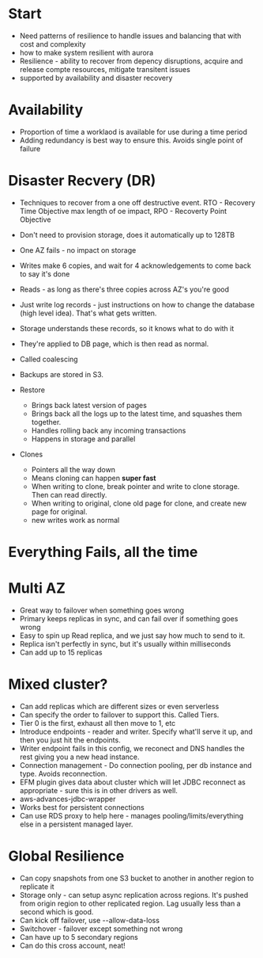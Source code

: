 # Start

- Need patterns of resilience to handle issues and balancing that with cost and complexity
- how to make system resilient with aurora
- Resilience - ability to recover from depency disruptions, acquire and release compte resources, mitigate transitent issues
- supported by availability and disaster recovery

# Availability

- Proportion of time a worklaod is available for use during a time period
- Adding redundancy is best way to ensure this. Avoids single point of failure

# Disaster Recvery (DR)

- Techniques to recover from a one off destructive event. RTO - Recovery Time Objective max length of oe impact, RPO - Recoverty Point Objective

- Don't need to provision storage, does it automatically up to 128TB

- One AZ fails - no impact on storage
- Writes make 6 copies, and wait for 4 acknowledgements to come back to say it's done
- Reads - as long as there's three copies across AZ's you're good

- Just write log records - just instructions on how to change the database (high level idea). That's what gets written.
- Storage understands these records, so it knows what to do with it
- They're applied to DB page, which is then read as normal.
- Called coalescing

- Backups are stored in S3.

- Restore

  - Brings back latest version of pages
  - Brings back all the logs up to the latest time, and squashes them together.
  - Handles rolling back any incoming transactions
  - Happens in storage and parallel

- Clones
  - Pointers all the way down
  - Means cloning can happen **super fast**
  - When writing to clone, break pointer and write to clone storage. Then can read directly.
  - When writing to original, clone old page for clone, and create new page for original.
  - new writes work as normal

# Everything Fails, all the time

# Multi AZ

- Great way to failover when something goes wrong
- Primary keeps replicas in sync, and can fail over if something goes wrong
- Easy to spin up Read replica, and we just say how much to send to it.
- Replica isn't perfectly in sync, but it's usually within milliseconds
- Can add up to 15 replicas

# Mixed cluster?

- Can add replicas which are different sizes or even serverless
- Can specify the order to failover to support this. Called Tiers.
- Tier 0 is the first, exhaust all then move to 1, etc
- Introduce endpoints - reader and writer. Specify what'll serve it up, and then you just hit the endpoints.
- Writer endpoint fails in this config, we reconect and DNS handles the rest giving you a new head instance.
- Connection management - Do connection pooling, per db instance and type. Avoids reconnection.
- EFM plugin gives data about cluster which will let JDBC reconnect as appropriate - sure this is in other drivers as well.
- aws-advances-jdbc-wrapper
- Works best for persistent connections
- Can use RDS proxy to help here - manages pooling/limits/everything else in a persistent managed layer.

# Global Resilience

- Can copy snapshots from one S3 bucket to another in another region to replicate it
- Storage only - can setup async replication across regions. It's pushed from origin region to other replicated region. Lag usually less than a second which is good.
- Can kick off failover, use --allow-data-loss
- Switchover - failover except something not wrong
- Can have up to 5 secondary regions
- Can do this cross account, neat!
